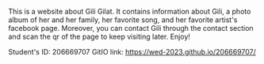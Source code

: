 This is a website about Gili Gilat.
It contains information about Gili, a photo album of her and her family, her favorite song, and her favorite artist's facebook page. 
Moreover, you can contact Gili through the contact section and scan the qr of the page to keep visiting later. 
Enjoy!

Student's ID: 206669707
GitIO link: https://wed-2023.github.io/206669707/
